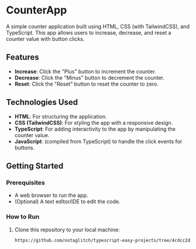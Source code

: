 # CounterApp

A simple counter application built using HTML, CSS (with TailwindCSS), and TypeScript. This app allows users to increase, decrease, and reset a counter value with button clicks.

## Features

- **Increase**: Click the "Plus" button to increment the counter.
- **Decrease**: Click the "Minus" button to decrement the counter.
- **Reset**: Click the "Reset" button to reset the counter to zero.

## Technologies Used

- **HTML**: For structuring the application.
- **CSS (TailwindCSS)**: For styling the app with a responsive design.
- **TypeScript**: For adding interactivity to the app by manipulating the counter value.
- **JavaScript**: (compiled from TypeScript) to handle the click events for buttons.

## Getting Started

### Prerequisites

- A web browser to run the app.
- (Optional) A text editor/IDE to edit the code.

### How to Run

1. Clone this repository to your local machine:
   ```bash
   https://github.com/notaglitch/typescript-easy-projects/tree/4cdcc2d7d67f974ac2d5f21dd66c79f295c45d89/counter-app
